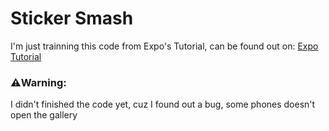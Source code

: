 # Sticker Smash
I'm just trainning this code from Expo's Tutorial, can be found out on: <a target="_blank" href="https://docs.expo.dev/tutorial/introduction/"> Expo Tutorial</a> </br>
### ⚠️Warning:
I didn't finished the code yet, cuz I found out a bug, some phones doesn't open the gallery
